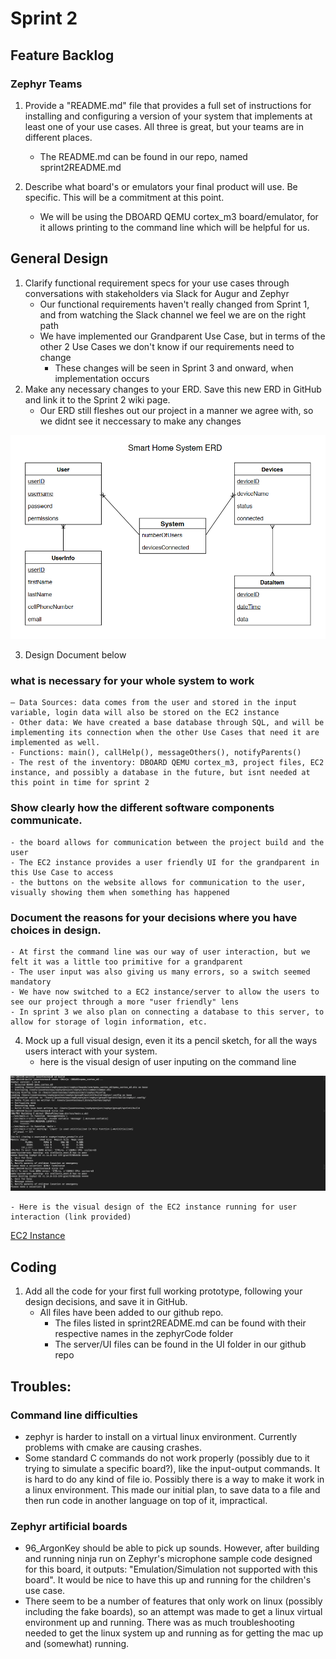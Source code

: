 # Sprint 2

## Feature Backlog


### Zephyr Teams
1. Provide a "README.md" file that provides a full set of instructions for installing and configuring a version of your system that implements at least one of your use cases. All three is great, but your teams are in different places.
	- The README.md can be found in our repo, named sprint2README.md

2. Describe what board's or emulators your final product will use. Be specific. This will be a commitment at this point.
	- We will be using the DBOARD QEMU cortex_m3 board/emulator, for it allows printing to the command line which will be helpful for us.

## General Design

1.	Clarify functional requirement specs for your use cases through conversations with stakeholders via Slack for Augur and Zephyr
	- Our functional requirements haven't really changed from Sprint 1, and from watching the Slack channel we feel we are on the right path
	- We have implemented our Grandparent Use Case, but in terms of the other 2 Use Cases we don't know if our requirements need to change
		- These changes will be seen in Sprint 3 and onward, when implementation occurs
2.	Make any necessary changes to your ERD. Save this new ERD in GitHub and link it to the Sprint 2 wiki page.
	- Our ERD still fleshes out our project in a manner we agree with, so we didnt see it neccessary to make any changes

![System ERD](Sprint1ERD.png)

3.	Design Document below

### what is necessary for your whole system to work
		
	– Data Sources: data comes from the user and stored in the input variable, login data will also be stored on the EC2 instance
	- Other data: We have created a base database through SQL, and will be implementing its connection when the other Use Cases that need it are implemented as well.
	- Functions: main(), callHelp(), messageOthers(), notifyParents()
	- The rest of the inventory: DBOARD QEMU cortex_m3, project files, EC2 instance, and possibly a database in the future, but isnt needed at this point in time for sprint 2
	
### Show clearly how the different software components communicate.
	- the board allows for communication between the project build and the user
	- The EC2 instance provides a user friendly UI for the grandparent in this Use Case to access
	- the buttons on the website allows for communication to the user, visually showing them when something has happened

### Document the reasons for your decisions where you have choices in design.
	- At first the command line was our way of user interaction, but we felt it was a little too primitive for a grandparent
	- The user input was also giving us many errors, so a switch seemed mandatory
	- We have now switched to a EC2 instance/server to allow the users to see our project through a more "user friendly" lens
	- In sprint 3 we also plan on connecting a database to this server, to allow for storage of login information, etc.

4.	Mock up a full visual design, even it its a pencil sketch, for all the ways users interact with your system.
	- here is the visual design of user inputing on the command line

![mainC running](selectionRunning.png)

	- Here is the visual design of the EC2 instance running for user interaction (link provided)
[EC2 Instance](http://ec2-18-220-233-118.us-east-2.compute.amazonaws.com/SmartHome/)


## Coding

1.	Add all the code for your first full working prototype, following your design decisions, and save it in GitHub.
	- All files have been added to our github repo.
		- The files listed in sprint2README.md can be found with their respective names in the zephyrCode folder
		- The server/UI files can be found in the UI folder in our github repo


## Troubles:

### Command line difficulties
- zephyr is harder to install on a virtual linux environment. Currently problems with cmake are causing crashes.
- Some standard C commands do not work properly (possibly due to it trying to simulate a specific board?), like the input-output commands. It is hard to do any kind of file io. Possibly there is a way to make it work in a linux environment. This made our initial plan, to save data to a file and then run code in another language on top of it, impractical.

### Zephyr artificial boards
- 96_ArgonKey should be able to pick up sounds. However, after building and running ninja run on Zephyr's microphone sample code designed for this board, it outputs: "Emulation/Simulation not supported with this board". It would be nice to have this up and running for the children's use case. 
- There seem to be a number of features that only work on linux (possibly including the fake boards), so an attempt was made to get a linux virtual environment up and running. There was as much troubleshooting needed to get the linux system up and running as for getting the mac up and (somewhat) running.
